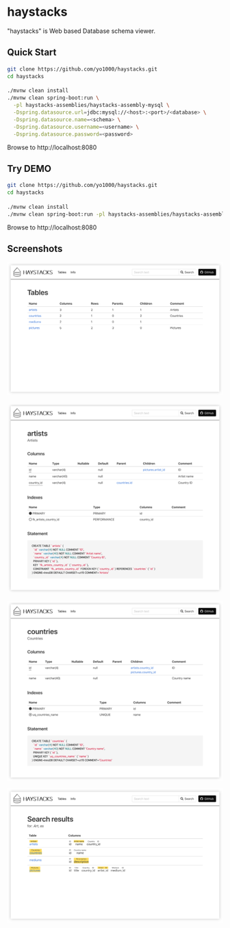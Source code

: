 # haystacks
"haystacks" is Web based Database schema viewer.


## Quick Start
```bash
git clone https://github.com/yo1000/haystacks.git
cd haystacks

./mvnw clean install
./mvnw clean spring-boot:run \
  -pl haystacks-assemblies/haystacks-assembly-mysql \
  -Dspring.datasource.url=jdbc:mysql://<host>:<port>/<database> \
  -Dspring.datasource.name=<schema> \
  -Dspring.datasource.username=<username> \
  -Dspring.datasource.password=<password>
```

Browse to http://localhost:8080

## Try DEMO
```bash
git clone https://github.com/yo1000/haystacks.git
cd haystacks

./mvnw clean install
./mvnw clean spring-boot:run -pl haystacks-assemblies/haystacks-assembly-mysql -P demo
```

Browse to http://localhost:8080

## Screenshots
![Screenshot1](docs/screenshots/haystacks-screenshot1.png?raw=true)

![Screenshot2](docs/screenshots/haystacks-screenshot2.png?raw=true)

![Screenshot3](docs/screenshots/haystacks-screenshot3.png?raw=true)

![Screenshot4](docs/screenshots/haystacks-screenshot4.png?raw=true)

